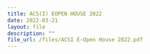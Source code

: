 ```yaml
---
title: ACS(I) EOPEN HOUSE 2022
date: 2022-03-21
layout: file
description: ""
file_url: /files/ACSI E-Open House 2022.pdf
---
```

